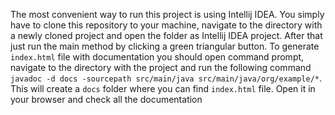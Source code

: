The most convenient way to run this project is using Intellij IDEA. You simply have to clone this repository to your machine, navigate to the directory with a newly cloned project and open the folder as Intellij IDEA project. After that just run the main method by clicking a green triangular button. To generate `index.html` file with documentation you should open command prompt, navigate to the directory with the project and run the following command ```javadoc -d docs -sourcepath src/main/java src/main/java/org/example/*```. This will create a `docs` folder where you can find `index.html` file. Open it in your browser and check all the documentation